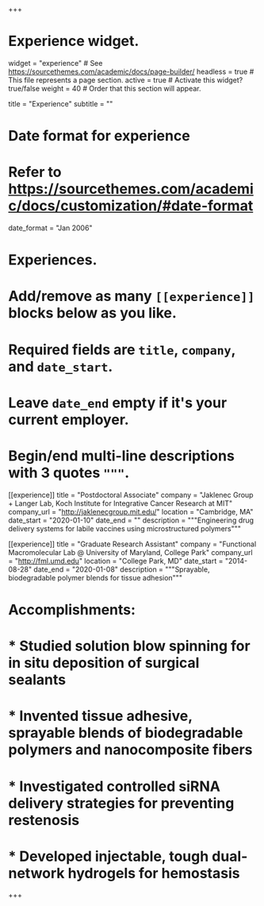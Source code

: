 +++
# Experience widget.
widget = "experience"  # See https://sourcethemes.com/academic/docs/page-builder/
headless = true  # This file represents a page section.
active = true  # Activate this widget? true/false
weight = 40  # Order that this section will appear.

title = "Experience"
subtitle = ""

# Date format for experience
#   Refer to https://sourcethemes.com/academic/docs/customization/#date-format
date_format = "Jan 2006"

# Experiences.
#   Add/remove as many `[[experience]]` blocks below as you like.
#   Required fields are `title`, `company`, and `date_start`.
#   Leave `date_end` empty if it's your current employer.
#   Begin/end multi-line descriptions with 3 quotes `"""`.
[[experience]]
  title = "Postdoctoral Associate"
  company = "Jaklenec Group + Langer Lab, Koch Institute for Integrative Cancer Research at MIT"
  company_url = "http://jaklenecgroup.mit.edu/"
  location = "Cambridge, MA"
  date_start = "2020-01-10"
  date_end = ""
  description = """Engineering drug delivery systems for labile vaccines using microstructured polymers"""

[[experience]]
  title = "Graduate Research Assistant"
  company = "Functional Macromolecular Lab @ University of Maryland, College Park"
  company_url = "http://fml.umd.edu"
  location = "College Park, MD"
  date_start = "2014-08-28"
  date_end = "2020-01-08"
  description = """Sprayable, biodegradable polymer blends for tissue adhesion"""
#  Accomplishments:
#  
#  * Studied solution blow spinning for in situ deposition of surgical sealants
#  * Invented tissue adhesive, sprayable blends of biodegradable polymers and nanocomposite fibers
#  * Investigated controlled siRNA delivery strategies for preventing restenosis
#  * Developed injectable, tough dual-network hydrogels for hemostasis
  

+++
